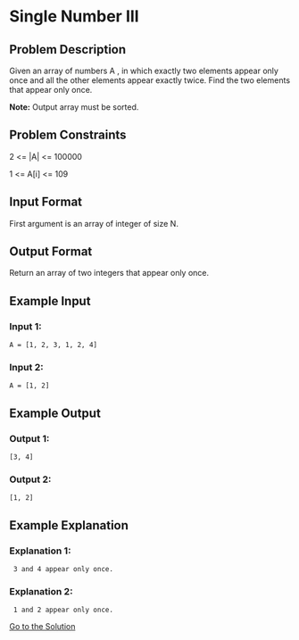 # Single Number III

## Problem Description

Given an array of numbers A , in which exactly two elements appear only once and all the other elements appear exactly twice. Find the two elements that appear only once.

**Note:** Output array must be sorted.

## Problem Constraints

2 <= |A| <= 100000

1 <= A[i] <= 109

## Input Format

First argument is an array of integer of size N.

## Output Format

Return an array of two integers that appear only once.

## Example Input

### Input 1:
```
A = [1, 2, 3, 1, 2, 4]
```

### Input 2:
```
A = [1, 2]
```

## Example Output

### Output 1:
```
[3, 4]
```

### Output 2:
```
[1, 2]
```

## Example Explanation

### Explanation 1:
```
 3 and 4 appear only once.
```

### Explanation 2:
```
 1 and 2 appear only once.
```

[Go to the Solution](../solutions/4_single_number_III.py)
